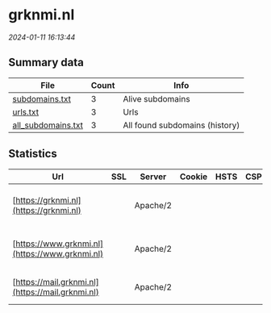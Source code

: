 # grknmi.nl
*2024-01-11 16:13:44*
## Summary data


| File       | Count | Info |
|------------|-------|------|
|[subdomains.txt](/data/grknmi.nl/subdomains.txt)|3|Alive subdomains|
|[urls.txt](/data/grknmi.nl/urls.txt)|3|Urls|
|[all_subdomains.txt](/data/grknmi.nl/all_subdomains.txt)|3|All found subdomains (history)|


## Statistics


| Url | SSL | Server | Cookie | HSTS | CSP | XFO | XXP | RP | Tech |Title |
|------------|-------|------|------|------|------|------|------|------|------|------|
|[https://grknmi.nl](https://grknmi.nl)| |Apache/2| | | | | | :white_check_mark: |Apache HTTP Server:2 PHP:7.2.34|Welkom bij de ge...|
|[https://www.grknmi.nl](https://www.grknmi.nl)| |Apache/2| | | | | | :white_check_mark: |Apache HTTP Server:2 PHP:7.2.34|Welkom bij de ge...|
|[https://mail.grknmi.nl](https://mail.grknmi.nl)| |Apache/2| | | | | | :white_check_mark: |Apache HTTP Server:2||